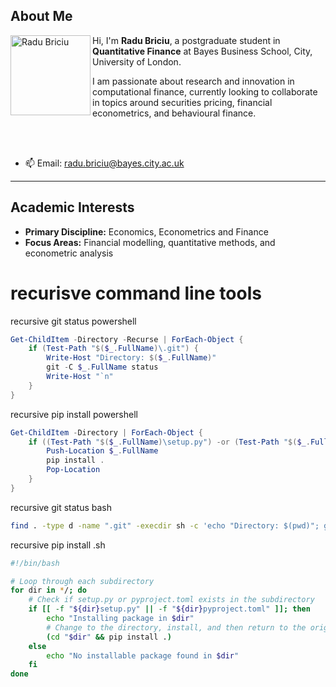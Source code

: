 ## About Me

<img src="https://photos.mendeley.com/69/ba/69bad913fd3d075f0b5ec050d29942c25c5ca4db-p128x128.jpg" alt="Radu Briciu" width="128" height="128" align="left" />


Hi, I'm **Radu Briciu**, a postgraduate student in **Quantitative Finance** at Bayes Business School, City, University of London. <br>

I am passionate about research and innovation in computational finance, currently looking to collaborate in topics around securities pricing, financial econometrics, and behavioural finance.

<br> <br>
- 📫 Email: [radu.briciu@bayes.city.ac.uk](mailto:radu.briciu@bayes.city.ac.uk)

---

## Academic Interests

- **Primary Discipline:** Economics, Econometrics and Finance
- **Focus Areas:** Financial modelling, quantitative methods, and econometric analysis



# recurisve command line tools
recursive git status powershell
```powershell
Get-ChildItem -Directory -Recurse | ForEach-Object { 
    if (Test-Path "$($_.FullName)\.git") { 
        Write-Host "Directory: $($_.FullName)"
        git -C $_.FullName status
        Write-Host "`n"
    }
}
```
recursive pip install powershell
```powershell
Get-ChildItem -Directory | ForEach-Object {
    if ((Test-Path "$($_.FullName)\setup.py") -or (Test-Path "$($_.FullName)\pyproject.toml")) {
        Push-Location $_.FullName
        pip install .
        Pop-Location
    }
}
```


recursive git status bash
```bash
find . -type d -name ".git" -execdir sh -c 'echo "Directory: $(pwd)"; git status; echo ""' \;
```

recursive pip install .sh
```bash
#!/bin/bash

# Loop through each subdirectory
for dir in */; do
    # Check if setup.py or pyproject.toml exists in the subdirectory
    if [[ -f "${dir}setup.py" || -f "${dir}pyproject.toml" ]]; then
        echo "Installing package in $dir"
        # Change to the directory, install, and then return to the original directory
        (cd "$dir" && pip install .)
    else
        echo "No installable package found in $dir"
    fi
done
```

